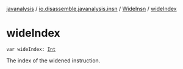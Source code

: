 [javanalysis](../../index.md) / [io.disassemble.javanalysis.insn](../index.md) / [WideInsn](index.md) / [wideIndex](./wide-index.md)

# wideIndex

`var wideIndex: `[`Int`](https://kotlinlang.org/api/latest/jvm/stdlib/kotlin/-int/index.html)

The index of the widened instruction.

